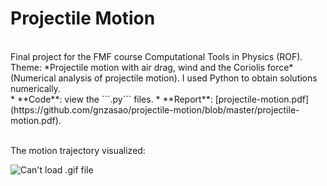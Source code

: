 # Projectile Motion

<br/>
Final project for the FMF course Computational Tools in Physics (ROF).
Theme: *Projectile motion with air drag, wind and the Coriolis force* (Numerical analysis of projectile motion).
I used Python to obtain solutions numerically. 
<br/>
* **Code**: view the ```.py``` files.
* **Report**: [projectile-motion.pdf](https://github.com/gnzasao/projectile-motion/blob/master/projectile-motion.pdf).
<br/>
<br/>

The motion trajectory visualized:
<br/>

![Can't load .gif file](https://github.com/gnzasao/projectile-motion/blob/master/animated3d.gif)
